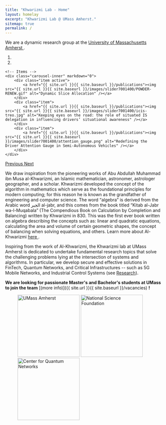 ```yaml
---
title: "Khwarizmi Lab - Home"
layout: homelay
excerpt: "Khwarizmi Lab @ UMass Amherst."
sitemap: true
permalink: /
---
```


We are a dynamic research group at the <a href="http://www.umass.edu" target="_blank">University of Massachusetts Amherst <i class="fa fa-external-link"></i></a>.


<div markdown="0" id="carousel" class="carousel slide" data-ride="carousel" data-interval="4000" data-pause="hover" >
    <!-- Menu -->
    <ol class="carousel-indicators">
        <li data-target="#carousel" data-slide-to="0" class="active"></li>
        <li data-target="#carousel" data-slide-to="1"></li>
    </ol>

    <!-- Items -->
    <div class="carousel-inner" markdown="0">
        <div class="item active">
            <a href="{{ site.url }}{{ site.baseurl }}/publications"><img src="{{ site.url }}{{ site.baseurl }}/images/slider7001400/POWDER-RENEW.gif" alt="Dynamic Slice Allocation" /></a>
        </div>
        <div class="item">
            <a href="{{ site.url }}{{ site.baseurl }}/publications"><img src="{{ site.url }}{{ site.baseurl }}/images/slider7001400/icis-treo.jpg" alt="Keeping eyes on the road: the role of situated IS delegation in influencing drivers’ situational awareness" /></a>
        </div>
        <div class="item">
            <a href="{{ site.url }}{{ site.baseurl }}/publications"><img src="{{ site.url }}{{ site.baseurl }}/images/slider7001400/attention_gauge.png" alt="Redefining the Driver Attention Gauge in Semi-Autonomous Vehicles" /></a>
        </div>
    </div>
  
  <a class="left carousel-control" href="#carousel" role="button" data-slide="prev">
    <span class="glyphicon glyphicon-chevron-left" aria-hidden="true"></span>
    <span class="sr-only">Previous</span>
  </a>
  <a class="right carousel-control" href="#carousel" role="button" data-slide="next">
    <span class="glyphicon glyphicon-chevron-right" aria-hidden="true"></span>
    <span class="sr-only">Next</span>
  </a>
</div>


We draw inspiration from the pioneering works of Abu Abdullah Muhammad ibn Musa al-Khwarizmi, an Islamic mathematician, astronomer, astrologer geographer, and a scholar. Khwarizmi developed the concept of the algorithm in mathematics which serve as the foundational principles for modern computing; for this reason he is known as the grandfather of engineering and computer science. The word “algebra” is derived from the Arabic word الجبر al-jabr, and this comes from the book titled “Kitab al-Jabr wa-l-Muqabala” (The Compendious Book on Calculation by Completion and Balancing) written by Khwarizmi in 830. This was the first ever book written on algebra describing the concepts such as: linear and quadratic equations, calculating the area and volume of certain geometric shapes, the concept of balancing when solving equations, and others. Learn more about Al-Khwarizmi <a href="https://en.wikipedia.org/wiki/Al-Khwarizmi" target="_blank">here <i class="fa fa-external-link"></i></a>.


Inspiring from the work of Al-Khwarizmi, the Khwarizmi lab at UMass Amherst is dedicated to undertake fundamental research topics that solve the challenging problems lying at the intersection of systems and algorithms. In particular, we develop secure and effective solutions in FinTech, Quantum Networks, and Critical Infrastructures -- such as 5G Mobile Networks, and Industrial Control Systems (see [Research](research)).

**We are  looking for passionate Master's and Bachelor's students at UMass to join the team** [(more info)]({{ site.url }}{{ site.baseurl }}/vacancies) **!**


<!-- We are grateful for funding from Leiden University, [NWO](www.nwo.nl) ([Vidi talent scheme](http://www.nwo.nl/en/research-and-results/programmes/Talent+Scheme) and the [Frontiers in Nanoscience program](https://www.universiteitleiden.nl/en/research/research-projects/science/frontiers-of-nanoscience-nanofront)), and from an [ERC starting grant](https://erc.europa.eu/funding/starting-grants). -->

<figure class="fourth">
  <a href="https://www.umass.edu/" target="_blank"><img src="{{ site.url }}{{ site.baseurl }}/images/logopic/seal_workmark_source-lrg.png" style="width: 200px" alt="UMass Amherst"></a>
  <a href="https://www.nsf.gov/" target="_blank"><img src="{{ site.url }}{{ site.baseurl }}/images/logopic/nsf.jfif" style="width: 200px" alt="National Science Foundation"></a>
  <a href="https://cqn-erc.org/" target="_blank"><img src="{{ site.url }}{{ site.baseurl }}/images/logopic/cqn.png" style="width: 200px" alt="Center for Quantum Networks"></a>
</figure>
